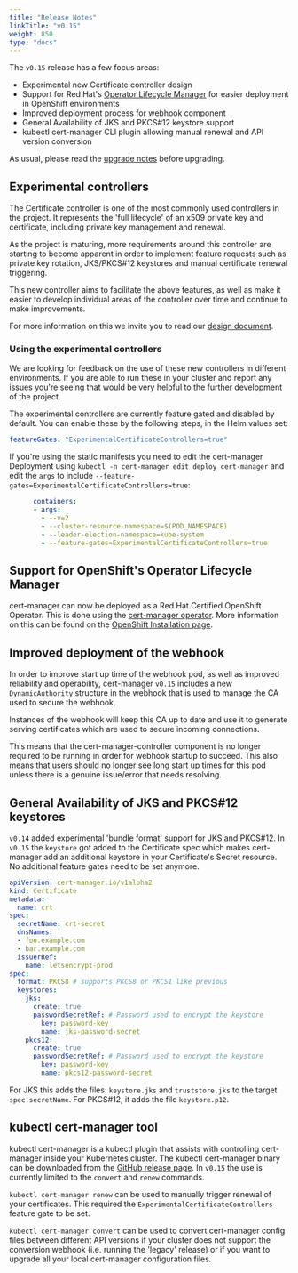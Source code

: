 ```yaml
---
title: "Release Notes"
linkTitle: "v0.15"
weight: 850
type: "docs"
---
```


The `v0.15` release has a few focus areas:

* Experimental new Certificate controller design
* Support for Red Hat's [Operator Lifecycle Manager](https://github.com/operator-framework/operator-lifecycle-manager) for easier deployment in OpenShift environments
* Improved deployment process for webhook component
* General Availability of JKS and PKCS#12 keystore support
* kubectl cert-manager CLI plugin allowing manual renewal and API version conversion

As usual, please read the [upgrade notes](/docs/installation/upgrading/upgrading-0.14-0.15/) before upgrading.

## Experimental controllers

The Certificate controller is one of the most commonly used controllers in the project.
It represents the 'full lifecycle' of an x509 private key and certificate, including
private key management and renewal.

As the project is maturing, more requirements around this controller are starting to become
apparent in order to implement feature requests such as private key rotation, JKS/PKCS#12
keystores and manual certificate renewal triggering.

This new controller aims to facilitate the above features, as well as make it easier to develop
individual areas of the controller over time and continue to make improvements.

For more information on this we invite you to read our [design document](https://github.com/jetstack/cert-manager/pull/2753).

### Using the experimental controllers

We are looking for feedback on the use of these new controllers in different environments. 
If you are able to run these in your cluster and report any issues you're seeing that would
be very helpful to the further development of the project.

The experimental controllers are currently feature gated and disabled by default.
You can enable these by the following steps, in the Helm values set:

```yaml
featureGates: "ExperimentalCertificateControllers=true"
```

If you're using the static manifests you need to edit the cert-manager Deployment using `kubectl -n cert-manager edit deploy cert-manager`
and edit the `args` to include `--feature-gates=ExperimentalCertificateControllers=true`:

```yaml
      containers:
      - args:
        - --v=2
        - --cluster-resource-namespace=$(POD_NAMESPACE)
        - --leader-election-namespace=kube-system
        - --feature-gates=ExperimentalCertificateControllers=true
```


## Support for OpenShift's Operator Lifecycle Manager

cert-manager can now be deployed as a Red Hat Certified OpenShift Operator.
This is done using the [cert-manager operator](https://github.com/jetstack/cert-manager-olm).
More information on this can be found on the [OpenShift Installation page](https://cert-manager.io/docs/installation/openshift/).

## Improved deployment of the webhook

In order to improve start up time of the webhook pod, as well as improved reliability and operability,
cert-manager `v0.15` includes a new `DynamicAuthority` structure in the webhook that is used to manage the
CA used to secure the webhook.

Instances of the webhook will keep this CA up to date and use it to generate serving certificates which
are used to secure incoming connections.

This means that the cert-manager-controller component is no longer required to be running in order for webhook startup to succeed.
This also means that users should no longer see long start up times for this pod unless there is a genuine issue/error that needs resolving.

## General Availability of JKS and PKCS#12 keystores

`v0.14` added experimental 'bundle format' support for JKS and PKCS#12.
In `v0.15` the `keystore` got added to the Certificate spec which makes cert-manager
add an additional keystore in your Certificate's Secret resource.
No additional feature gates need to be set anymore.

```yaml
apiVersion: cert-manager.io/v1alpha2
kind: Certificate
metadata:
  name: crt
spec:
  secretName: crt-secret
  dnsNames:
  - foo.example.com
  - bar.example.com
  issuerRef:
    name: letsencrypt-prod
spec:
  format: PKCS8 # supports PKCS8 or PKCS1 like previous
  keystores:
    jks:
      create: true
      passwordSecretRef: # Password used to encrypt the keystore
        key: password-key
        name: jks-password-secret
    pkcs12:
      create: true
      passwordSecretRef: # Password used to encrypt the keystore
        key: password-key
        name: pkcs12-password-secret
```

For JKS this adds the files: `keystore.jks` and `truststore.jks` to the target `spec.secretName`.
For PKCS#12, it adds the file `keystore.p12`.

## kubectl cert-manager tool

kubectl cert-manager is a kubectl plugin that assists with controlling cert-manager inside your
Kubernetes cluster. The kubectl cert-manager binary can be downloaded from the [GitHub release page](https://github.com/jetstack/cert-manager/releases/tag/v0.15.0).
In `v0.15` the use is currently limited to the `convert` and `renew` commands.

`kubectl cert-manager renew` can be used to manually trigger renewal of your certificates. This required the `ExperimentalCertificateControllers` feature gate to be set.

`kubectl cert-manager convert` can be used to convert cert-manager config files between different API versions
if your cluster does not support the conversion webhook (i.e. running the 'legacy' release)
or if you want to upgrade all your local cert-manager configuration files.
